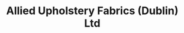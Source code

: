 ---
title: "Allied Upholstery Fabrics (Dublin) Ltd"
address: "U11 The Court Ashbourne Ind Est Ashbourne Co. Meath Co. Meath"
tel: "(01)8359444"
county: "Meath"
category: "Hotels"
type: "Content"
lat: "53.512909"
lng: "-6.396618"
---